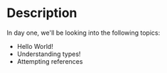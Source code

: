 # Description

In day one, we'll be looking into the following topics:

- Hello World!
- Understanding types!
- Attempting references
